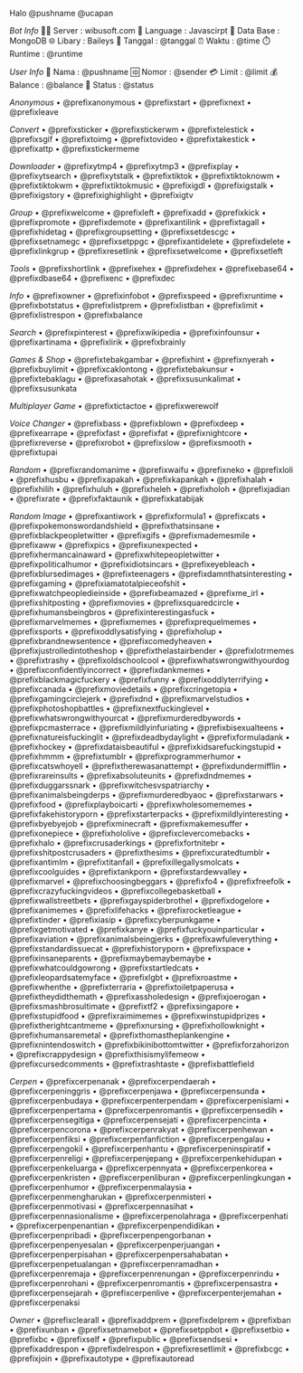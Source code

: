 Halo @pushname @ucapan

*Bot Info*
👨‍💻 Server : wibusoft.com
📕 Language : Javascirpt
💌 Data Base : MongoDB
🌐 Libary : Baileys
📆 Tanggal : @tanggal
⏰ Waktu : @time
⏱️ Runtime : @runtime

*User Info*
🎀 Nama : @pushname
🆔 Nomor : @sender
💳 Limit : @limit
💰 Balance : @balance
🔭 Status : @status
   

*Anonymous*
• @prefixanonymous
• @prefixstart
• @prefixnext
• @prefixleave

*Convert*
• @prefixsticker
• @prefixstickerwm
• @prefixtelestick
• @prefixsgif
• @prefixtoimg
• @prefixtovideo
• @prefixtakestick
• @prefixattp
• @prefixstickermeme

*Downloader*
• @prefixytmp4
• @prefixytmp3
• @prefixplay
• @prefixytsearch
• @prefixytstalk
• @prefixtiktok
• @prefixtiktoknowm
• @prefixtiktokwm
• @prefixtiktokmusic
• @prefixigdl
• @prefixigstalk
• @prefixigstory
• @prefixighighlight
• @prefixigtv

*Group*
• @prefixwelcome
• @prefixleft
• @prefixadd
• @prefixkick
• @prefixpromote
• @prefixdemote
• @prefixantilink
• @prefixtagall
• @prefixhidetag
• @prefixgroupsetting
• @prefixsetdescgc
• @prefixsetnamegc
• @prefixsetppgc
• @prefixantidelete
• @prefixdelete
• @prefixlinkgrup
• @prefixresetlink
• @prefixsetwelcome
• @prefixsetleft

*Tools*
• @prefixshortlink
• @prefixehex
• @prefixdehex
• @prefixebase64
• @prefixdbase64
• @prefixenc
• @prefixdec

*Info*
• @prefixowner
• @prefixinfobot
• @prefixspeed
• @prefixruntime
• @prefixbotstatus
• @prefixlistprem
• @prefixlistban
• @prefixlimit
• @prefixlistrespon
• @prefixbalance

*Search*
• @prefixpinterest
• @prefixwikipedia
• @prefixinfounsur
• @prefixartinama
• @prefixlirik
• @prefixbrainly

*Games & Shop*
• @prefixtebakgambar
• @prefixhint
• @prefixnyerah
• @prefixbuylimit
• @prefixcaklontong
• @prefixtebakunsur
• @prefixtebaklagu
• @prefixasahotak
• @prefixsusunkalimat
• @prefixsusunkata

*Multiplayer Game*
• @prefixtictactoe
• @prefixwerewolf 

*Voice Changer*
• @prefixbass
• @prefixblown
• @prefixdeep
• @prefixearrape
• @prefixfast
• @prefixfat
• @prefixnightcore
• @prefixreverse
• @prefixrobot
• @prefixslow
• @prefixsmooth
• @prefixtupai

*Random*
• @prefixrandomanime
• @prefixwaifu
• @prefixneko
• @prefixloli
• @prefixhusbu
• @prefixapakah
• @prefixkapankah
• @prefixhalah
• @prefixhilih
• @prefixhuluh
• @prefixheleh
• @prefixholoh
• @prefixjadian
• @prefixrate
• @prefixfaktaunik
• @prefixkatabijak

*Random Image*
• @prefixantiwork
• @prefixformula1
• @prefixcats
• @prefixpokemonswordandshield
• @prefixthatsinsane
• @prefixblackpeopletwitter
• @prefixgifs
• @prefixmademesmile
• @prefixaww
• @prefixpics
• @prefixunexpected
• @prefixhermancainaward
• @prefixwhitepeopletwitter
• @prefixpoliticalhumor
• @prefixidiotsincars
• @prefixeyebleach
• @prefixblursedimages
• @prefixteenagers
• @prefixdamnthatsinteresting
• @prefixgaming
• @prefixiamatotalpieceofshit
• @prefixwatchpeopledieinside
• @prefixbeamazed
• @prefixme_irl
• @prefixshitposting
• @prefixmovies
• @prefixsquaredcircle
• @prefixhumansbeingbros
• @prefixinterestingasfuck
• @prefixmarvelmemes
• @prefixmemes
• @prefixprequelmemes
• @prefixsports
• @prefixoddlysatisfying
• @prefixholup
• @prefixbrandnewsentence
• @prefixcomedyheaven
• @prefixjustrolledintotheshop
• @prefixthelastairbender
• @prefixlotrmemes
• @prefixtrashy
• @prefixoldschoolcool
• @prefixwhatswrongwithyourdog
• @prefixconfidentlyincorrect
• @prefixdankmemes
• @prefixblackmagicfuckery
• @prefixfunny
• @prefixoddlyterrifying
• @prefixcanada
• @prefixmoviedetails
• @prefixcringetopia
• @prefixgamingcirclejerk
• @prefixdnd
• @prefixmarvelstudios
• @prefixphotoshopbattles
• @prefixnextfuckinglevel
• @prefixwhatswrongwithyourcat
• @prefixmurderedbywords
• @prefixpcmasterrace
• @prefixmildlyinfuriating
• @prefixbisexualteens
• @prefixnatureisfuckinglit
• @prefixdeadbydaylight
• @prefixformuladank
• @prefixhockey
• @prefixdataisbeautiful
• @prefixkidsarefuckingstupid
• @prefixhmmm
• @prefixtumblr
• @prefixprogrammerhumor
• @prefixcatswhoyell
• @prefixtherewasanattempt
• @prefixdundermifflin
• @prefixrareinsults
• @prefixabsoluteunits
• @prefixdndmemes
• @prefixduggarssnark
• @prefixwitchesvspatriarchy
• @prefixanimalsbeingderps
• @prefixmurderedbyaoc
• @prefixstarwars
• @prefixfood
• @prefixplayboicarti
• @prefixwholesomememes
• @prefixfakehistoryporn
• @prefixstarterpacks
• @prefixmildlyinteresting
• @prefixbyebyejob
• @prefixminecraft
• @prefixmakemesuffer
• @prefixonepiece
• @prefixhololive
• @prefixclevercomebacks
• @prefixhalo
• @prefixcrusaderkings
• @prefixfortnitebr
• @prefixshitpostcrusaders
• @prefixthesims
• @prefixcuratedtumblr
• @prefixantimlm
• @prefixtitanfall
• @prefixillegallysmolcats
• @prefixcoolguides
• @prefixtankporn
• @prefixstardewvalley
• @prefixmarvel
• @prefixchoosingbeggars
• @prefixfo4
• @prefixfreefolk
• @prefixcrazyfuckingvideos
• @prefixcollegebasketball
• @prefixwallstreetbets
• @prefixgayspiderbrothel
• @prefixdogelore
• @prefixanimemes
• @prefixlifehacks
• @prefixrocketleague
• @prefixtinder
• @prefixiasip
• @prefixcyberpunkgame
• @prefixgetmotivated
• @prefixkanye
• @prefixfuckyouinparticular
• @prefixaviation
• @prefixanimalsbeingjerks
• @prefixawfuleverything
• @prefixstandardissuecat
• @prefixhistoryporn
• @prefixspace
• @prefixinsaneparents
• @prefixmaybemaybemaybe
• @prefixwhatcouldgowrong
• @prefixstartledcats
• @prefixleopardsatemyface
• @prefixlgbt
• @prefixroastme
• @prefixwhenthe
• @prefixterraria
• @prefixtoiletpaperusa
• @prefixtheydidthemath
• @prefixassholedesign
• @prefixjoerogan
• @prefixsmashbrosultimate
• @prefixtf2
• @prefixsingapore
• @prefixstupidfood
• @prefixraimimemes
• @prefixwinstupidprizes
• @prefixtherightcantmeme
• @prefixnursing
• @prefixhollowknight
• @prefixhumansaremetal
• @prefixthomastheplankengine
• @prefixnintendoswitch
• @prefixbikinibottomtwitter
• @prefixforzahorizon
• @prefixcrappydesign
• @prefixthisismylifemeow
• @prefixcursedcomments
• @prefixtrashtaste
• @prefixbattlefield

*Cerpen*
• @prefixcerpenanak
• @prefixcerpendaerah
• @prefixcerpeninggris
• @prefixcerpenjawa
• @prefixcerpensunda
• @prefixcerpenbudaya
• @prefixcerpenterpendam
• @prefixcerpenislami
• @prefixcerpenpertama
• @prefixcerpenromantis
• @prefixcerpensedih
• @prefixcerpensegitiga
• @prefixcerpensejati
• @prefixcerpencinta
• @prefixcerpencorona
• @prefixcerpenrakyat
• @prefixcerpenhewan
• @prefixcerpenfiksi
• @prefixcerpenfanfiction
• @prefixcerpengalau
• @prefixcerpengokil
• @prefixcerpenhantu
• @prefixcerpeninspiratif
• @prefixcerpenreligi
• @prefixcerpenjepang
• @prefixcerpenkehidupan
• @prefixcerpenkeluarga
• @prefixcerpennyata
• @prefixcerpenkorea
• @prefixcerpenkristen
• @prefixcerpenliburan
• @prefixcerpenlingkungan
• @prefixcerpenhumor
• @prefixcerpenmalaysia
• @prefixcerpenmengharukan
• @prefixcerpenmisteri
• @prefixcerpenmotivasi
• @prefixcerpennasihat
• @prefixcerpennasionalisme
• @prefixcerpenolahraga
• @prefixcerpenhati
• @prefixcerpenpenantian
• @prefixcerpenpendidikan
• @prefixcerpenpribadi
• @prefixcerpenpengorbanan
• @prefixcerpenpenyesalan
• @prefixcerpenperjuangan
• @prefixcerpenperpisahan
• @prefixcerpenpersahabatan
• @prefixcerpenpetualangan
• @prefixcerpenramadhan
• @prefixcerpenremaja
• @prefixcerpenrenungan
• @prefixcerpenrindu
• @prefixcerpenrohani
• @prefixcerpenromantis
• @prefixcerpensastra
• @prefixcerpensejarah
• @prefixcerpenlive
• @prefixcerpenterjemahan
• @prefixcerpenaksi

*Owner*
• @prefixclearall
• @prefixaddprem
• @prefixdelprem
• @prefixban
• @prefixunban
• @prefixsetnamebot
• @prefixsetppbot
• @prefixsetbio
• @prefixbc
• @prefixself
• @prefixpublic
• @prefixsendsesi
• @prefixaddrespon
• @prefixdelrespon
• @prefixresetlimit
• @prefixbcgc
• @prefixjoin
• @prefixautotype
• @prefixautoread
